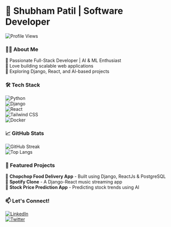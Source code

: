 # 🚀 Shubham Patil | Software Developer  

![Profile Views](https://komarev.com/ghpvc/?username=Shubham-Patil-06&style=flat-square)  

### 👨‍💻 About Me  
🔹 Passionate Full-Stack Developer | AI & ML Enthusiast  
🔹 Love building scalable web applications  
🔹 Exploring Django, React, and AI-based projects  

### 🛠 Tech Stack  
![Python](https://img.shields.io/badge/Python-3776AB?style=for-the-badge&logo=python&logoColor=white)  
![Django](https://img.shields.io/badge/Django-092E20?style=for-the-badge&logo=django&logoColor=white)  
![React](https://img.shields.io/badge/React-61DAFB?style=for-the-badge&logo=react&logoColor=black)  
![Tailwind CSS](https://img.shields.io/badge/Tailwind_CSS-38B2AC?style=for-the-badge&logo=tailwind-css&logoColor=white)  
![Docker](https://img.shields.io/badge/Docker-2496ED?style=for-the-badge&logo=docker&logoColor=white)  

### 📈 GitHub Stats  
![GitHub Streak](https://github-readme-streak-stats.herokuapp.com/?user=Shubham-Patil-06&theme=radical)  
![Top Langs](https://github-readme-stats.vercel.app/api/top-langs/?username=Shubham-Patil-06&layout=compact&theme=radical)  

### 🚀 Featured Projects  
🔹 **Chopchop Food Delivery App** - Built using Django, ReactJs & PostgreSQL
🔹 **Spotify Clone** - A Django-React music streaming app  
🔹 **Stock Price Prediction App** - Predicting stock trends using AI  

### 📫 Let's Connect!  
[![LinkedIn](https://img.shields.io/badge/LinkedIn-blue?style=for-the-badge&logo=linkedin&logoColor=white)](https://www.linkedin.com/in/shubham-patil-06nov2002)  
[![Twitter](https://img.shields.io/badge/Twitter-blue?style=for-the-badge&logo=twitter&logoColor=white)](https://twitter.com/your-profile)  



